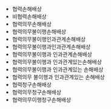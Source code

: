 - 협력손해배상
- 비협력손해배상
- 협력의무손해배상
- 협력의무불이행손해배상
- 협력의무불이행인과관계손해배상
- 협력의무불이행과인과관계손해배상
- 협력의무불이행과 인과관계손해배상
- 협력의무불이행과 인과관계있는손해배상
- 협력의무불이행과 인과관계있는 손해배상
- 협력의무 불이행과 인과관계있는 손해배상
- 협력청구손해배상
- 협력의무청구손해배상
- 협력의무이행청구손해배상